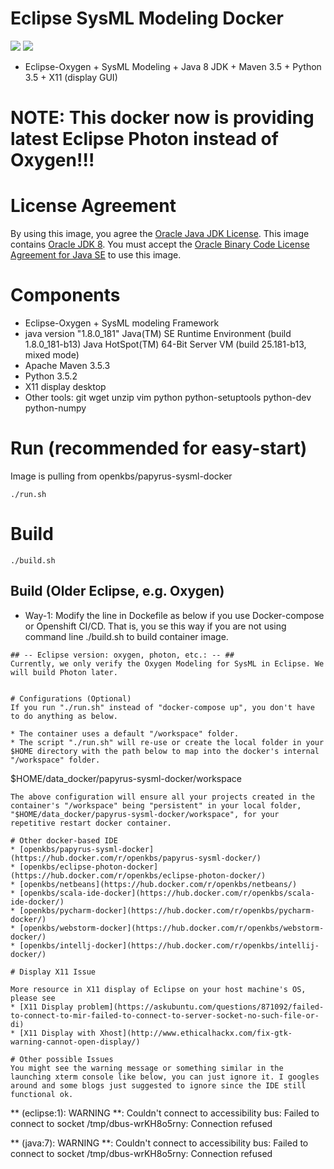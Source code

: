 # Eclipse SysML Modeling Docker
[![](https://images.microbadger.com/badges/image/openkbs/papyrus-sysml-docker.svg)](https://microbadger.com/images/openkbs/papyrus-sysml-docker "Get your own image badge on microbadger.com") [![](https://images.microbadger.com/badges/version/openkbs/papyrus-sysml-docker.svg)](https://microbadger.com/images/openkbs/papyrus-sysml-docker "Get your own version badge on microbadger.com")

* Eclipse-Oxygen + SysML Modeling + Java 8 JDK + Maven 3.5 + Python 3.5 + X11 (display GUI)

# NOTE: This docker now is providing latest Eclipse Photon instead of Oxygen!!!

# License Agreement
By using this image, you agree the [Oracle Java JDK License](http://www.oracle.com/technetwork/java/javase/terms/license/index.html).
This image contains [Oracle JDK 8](http://www.oracle.com/technetwork/java/javase/downloads/index.html). You must accept the [Oracle Binary Code License Agreement for Java SE](http://www.oracle.com/technetwork/java/javase/terms/license/index.html) to use this image.

# Components
* Eclipse-Oxygen + SysML modeling Framework
* java version "1.8.0_181"
  Java(TM) SE Runtime Environment (build 1.8.0_181-b13)
  Java HotSpot(TM) 64-Bit Server VM (build 25.181-b13, mixed mode)
* Apache Maven 3.5.3
* Python 3.5.2
* X11 display desktop
* Other tools: git wget unzip vim python python-setuptools python-dev python-numpy 

# Run (recommended for easy-start)
Image is pulling from openkbs/papyrus-sysml-docker
```
./run.sh
```

# Build
```
./build.sh
```

## Build (Older Eclipse, e.g. Oxygen)
* Way-1: Modify the line in Dockefile as below if you use Docker-compose or Openshift CI/CD. That is, you se this way if you are not using command line ./build.sh to build container image.
```
## -- Eclipse version: oxygen, photon, etc.: -- ##
Currently, we only verify the Oxygen Modeling for SysML in Eclipse. We will build Photon later.


# Configurations (Optional)
If you run "./run.sh" instead of "docker-compose up", you don't have to do anything as below.

* The container uses a default "/workspace" folder. 
* The script "./run.sh" will re-use or create the local folder in your $HOME directory with the path below to map into the docker's internal "/workspace" folder.
```
$HOME/data_docker/papyrus-sysml-docker/workspace
```
The above configuration will ensure all your projects created in the container's "/workspace" being "persistent" in your local folder, "$HOME/data_docker/papyrus-sysml-docker/workspace", for your repetitive restart docker container.

# Other docker-based IDE
* [openkbs/papyrus-sysml-docker](https://hub.docker.com/r/openkbs/papyrus-sysml-docker/)
* [openkbs/eclipse-photon-docker](https://hub.docker.com/r/openkbs/eclipse-photon-docker/)
* [openkbs/netbeans](https://hub.docker.com/r/openkbs/netbeans/)
* [openkbs/scala-ide-docker](https://hub.docker.com/r/openkbs/scala-ide-docker/)
* [openkbs/pycharm-docker](https://hub.docker.com/r/openkbs/pycharm-docker/)
* [openkbs/webstorm-docker](https://hub.docker.com/r/openkbs/webstorm-docker/)
* [openkbs/intellj-docker](https://hub.docker.com/r/openkbs/intellij-docker/)

# Display X11 Issue

More resource in X11 display of Eclipse on your host machine's OS, please see
* [X11 Display problem](https://askubuntu.com/questions/871092/failed-to-connect-to-mir-failed-to-connect-to-server-socket-no-such-file-or-di)
* [X11 Display with Xhost](http://www.ethicalhackx.com/fix-gtk-warning-cannot-open-display/)

# Other possible Issues
You might see the warning message or something similar in the launching xterm console like below, you can just ignore it. I googles around and some blogs just suggested to ignore since the IDE still functional ok.
```
** (eclipse:1): WARNING **: Couldn't connect to accessibility bus: Failed to connect to socket /tmp/dbus-wrKH8o5rny: Connection refused

** (java:7): WARNING **: Couldn't connect to accessibility bus: Failed to connect to socket /tmp/dbus-wrKH8o5rny: Connection refused

```
